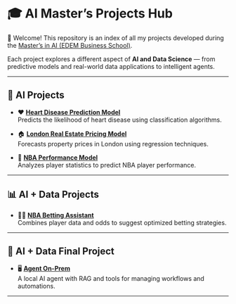 # 🎓 AI Master’s Projects Hub  

👋 Welcome! This repository is an index of all my projects developed during the [Master’s in AI (EDEM Business School)](https://edem.eu/master-inteligencia-artificial/).  

Each project explores a different aspect of **AI and Data Science** — from predictive models and real-world data applications to intelligent agents.  

---

## 🧠 AI Projects
- ❤️ **[Heart Disease Prediction Model](link-to-repo)**  
  Predicts the likelihood of heart disease using classification algorithms.  

- 🏠 **[London Real Estate Pricing Model](link-to-repo)**  
  Forecasts property prices in London using regression techniques.  

- 🏀 **[NBA Performance Model](https://github.com/cokecancook/nba-model)**  
  Analyzes player statistics to predict NBA player performance.  

---

## 📊 AI + Data Projects
- 🏀💸 **[NBA Betting Assistant](link-to-repo)**  
  Combines player data and odds to suggest optimized betting strategies.  

---

## 🦾 AI + Data Final Project
- 🖥️ **[Agent On-Prem](link-to-repo)**  
  A local AI agent with RAG and tools for managing workflows and automations.  

---
